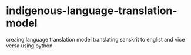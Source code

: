 ﻿# indigenous-language-translation-model
creaing language translation model translating sanskrit to englist and vice versa using python 
